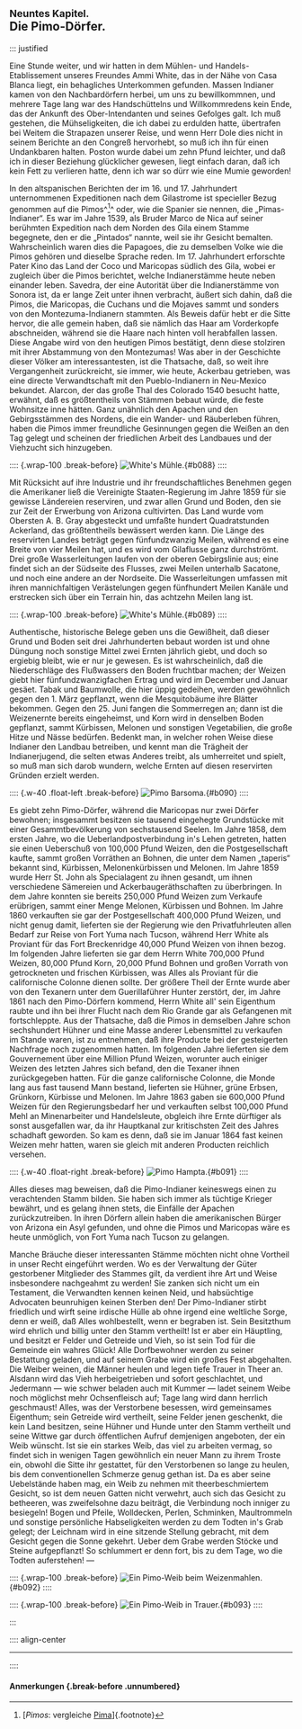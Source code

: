 ## <small>Neuntes Kapitel.</small><br />Die Pimo-Dörfer.

::: justified

Eine Stunde weiter, und wir hatten in dem Mühlen- und Handels-Etablissement
unseres Freundes Ammi White, das in der Nähe von Casa Blanca liegt, ein
behagliches Unterkommen gefunden. Massen Indianer kamen von den Nachbardörfern
herbei, um uns zu bewillkommnen, und mehrere Tage lang war des Handschüttelns
und Willkommredens kein Ende, das der Ankunft des Ober-Intendanten und seines
Gefolges galt. Ich muß gestehen, die Mühseligkeiten, die ich dabei zu erdulden
hatte, übertrafen bei Weitem die Strapazen unserer Reise, und wenn Herr Dole
dies nicht in seinem Berichte an den Congreß hervorhebt, so muß ich ihn für
einen Undankbaren halten. Poston wurde dabei um zehn Pfund leichter, und daß ich
in dieser Beziehung glücklicher gewesen, liegt einfach daran, daß ich kein Fett
zu verlieren hatte, denn ich war so dürr wie eine Mumie geworden!

In den altspanischen Berichten der im 16. und 17. Jahrhundert unternommenen
Expeditionen nach dem Gilastrome ist specieller Bezug genommen auf die Pimos^[^0900]^
oder, wie die Spanier sie nennen, die „Pimas-Indianer“. Es war im Jahre 1539,
als Bruder Marco de Nica auf seiner berühmten Expedition nach dem Norden des
Gila einem Stamme begegnete, den er die „Pintados“ nannte, weil sie ihr Gesicht
bemalten. Wahrscheinlich waren dies die Papagoes, die zu demselben Volke wie die
Pimos gehören und dieselbe Sprache reden. Im 17. Jahrhundert erforschte Pater
Kino das Land der Coco und Maricopas südlich des Gila, wobei er zugleich über
die Pimos berichtet, welche Indianerstämme heute neben einander leben. Savedra,
der eine Autorität über die Indianerstämme von Sonora ist, da er lange Zeit
unter ihnen verbracht, äußert sich dahin, daß die Pimos, die Maricopas, die
Cuchans und die Mojaves sammt und sonders von den Montezuma-Indianern stammten.
Als Beweis dafür hebt er die Sitte hervor, die alle gemein haben, daß sie
nämlich das Haar am Vorderkopfe abschneiden, während sie die Haare nach hinten
voll herabfallen lassen. Diese Angabe wird von den heutigen Pimos bestätigt,
denn diese stolziren mit ihrer Abstammung von den Montezumas! Was aber in der
Geschichte dieser Völker am interessantesten, ist die Thatsache, daß, so weit
ihre Vergangenheit zurückreicht, sie immer, wie heute, Ackerbau getrieben, was
eine directe Verwandtschaft mit den Pueblo-Indianern in Neu-Mexico bekundet.
Alarcon, der das große Thal des Colorado 1540 besucht hatte, erwähnt, daß es
größtentheils von Stämmen bebaut würde, die feste Wohnsitze inne hätten. Ganz
unähnlich den Apachen und den Gebirgsstämmen des Nordens, die ein Wander- und
Räuberleben führen, haben die Pimos immer freundliche Gesinnungen gegen die
Weißen an den Tag gelegt und scheinen der friedlichen Arbeit des Landbaues und
der Viehzucht sich hinzugeben.

:::: {.wrap-100 .break-before}
![White's Mühle.](Abenteuer_im_Apachenlande_0088.jpg "White's Mühle."){#b088}
::::

Mit Rücksicht auf ihre Industrie und ihr freundschaftliches Benehmen gegen die
Amerikaner ließ die Vereinigte Staaten-Regierung im Jahre 1859 für sie gewisse
Ländereien reserviren, und zwar allen Grund und Boden, den sie zur Zeit der
Erwerbung von Arizona cultivirten. Das Land wurde vom Obersten A. B. Gray
abgesteckt und umfaßte hundert Quadratstunden Ackerland, das größtentheils
bewässert werden kann. Die Länge des reservirten Landes beträgt gegen
fünfundzwanzig Meilen, während es eine Breite von vier Meilen hat, und es wird
vom Gilaflusse ganz durchströmt. Drei große Wasserleitungen laufen von der
oberen Gebirgslinie aus; eine findet sich an der Südseite des Flusses, zwei
Meilen unterhalb Sacatone, und noch eine andere an der Nordseite. Die
Wasserleitungen umfassen mit ihren mannichfaltigen Verästelungen gegen
fünfhundert Meilen Kanäle und erstrecken sich über ein Terrain hin, das achtzehn
Meilen lang ist.

:::: {.wrap-100 .break-before}
![White's Mühle.](Abenteuer_im_Apachenlande_0089.jpg "White's Mühle."){#b089}
::::

Authentische, historische Belege geben uns die Gewißheit, daß dieser Grund und
Boden seit drei Jahrhunderten bebaut worden ist und ohne Düngung noch sonstige
Mittel zwei Ernten jährlich giebt, und doch so ergiebig bleibt, wie er nur je
gewesen. Es ist wahrscheinlich, daß die Niederschläge des Flußwassers den Boden
fruchtbar machen; der Weizen giebt hier fünfundzwanzigfachen Ertrag und wird im
December und Januar gesäet. Tabak und Baumwolle, die hier üppig gedeihen, werden
gewöhnlich gegen den 1. März gepflanzt, wenn die Mesquitobäume ihre Blätter
bekommen. Gegen den 25. Juni fangen die Sommerregen an; dann ist die Weizenernte
bereits eingeheimst, und Korn wird in denselben Boden gepflanzt, sammt
Kürbissen, Melonen und sonstigen Vegetabilien, die große Hitze und Nässe
bedürfen. Bedenkt man, in welcher rohen Weise diese Indianer den Landbau
betreiben, und kennt man die Trägheit der Indianerjugend, die selten etwas
Anderes treibt, als umherreitet und spielt, so muß man sich darob wundern,
welche Ernten auf diesen reservirten Gründen erzielt werden.

:::: {.w-40 .float-left .break-before}
![Pimo Barsoma.](Abenteuer_im_Apachenlande_0090.jpg "Pimo Barsoma."){#b090}
::::

Es giebt zehn Pimo-Dörfer, während die Maricopas nur zwei Dörfer bewohnen;
insgesammt besitzen sie tausend eingehegte Grundstücke mit einer
Gesammtbevölkerung von sechstausend Seelen. Im Jahre 1858, dem ersten Jahre, wo
die Ueberlandpostverbindung in's Lehen getreten, hatten sie einen Ueberschuß von
100,000 Pfund Weizen, den die Postgesellschaft kaufte, sammt großen Vorräthen an
Bohnen, die unter dem Namen „taperis“ bekannt sind, Kürbissen, Melonenkürbissen
und Melonen. Im Jahre 1859 wurde Herr St. John als Specialagent zu ihnen
gesandt, um ihnen verschiedene Sämereien und Ackerbaugeräthschaften zu
überbringen. In dem Jahre konnten sie bereits 250,000 Pfund Weizen zum Verkaufe
erübrigen, sammt einer Menge Melonen, Kürbissen und Bohnen. Im Jahre 1860
verkauften sie gar der Postgesellschaft 400,000 Pfund Weizen, und nicht genug
damit, lieferten sie der Regierung wie den Privatfuhrleuten allen Bedarf zur
Reise von Fort Yuma nach Tucson, während Herr White als Proviant für das Fort
Breckenridge 40,000 Pfund Weizen von ihnen bezog. Im folgenden Jahre lieferten
sie gar dem Herrn White 700,000 Pfund Weizen, 80,000 Pfund Korn, 20,000 Pfund
Bohnen und großen Vorrath von getrockneten und frischen Kürbissen, was Alles als
Proviant für die californische Colonne dienen sollte. Der größere Theil der
Ernte wurde aber von den Texanern unter dem Guerillaführer Hunter zerstört, der,
im Jahre 1861 nach den Pimo-Dörfern kommend, Herrn White all' sein Eigenthum
raubte und ihn bei ihrer Flucht nach dem Rio Grande gar als Gefangenen mit
fortschleppte. Aus der Thatsache, daß die Pimos in demselben Jahre schon
sechshundert Hühner und eine Masse anderer Lebensmittel zu verkaufen im Stande
waren, ist zu entnehmen, daß ihre Producte bei der gesteigerten Nachfrage noch
zugenommen hatten. Im folgenden Jahre lieferten sie dem Gouvernement über eine
Million Pfund Weizen, worunter auch einiger Weizen des letzten Jahres sich
befand, den die Texaner ihnen zurückgegeben hatten. Für die ganze californische
Colonne, die Monde lang aus fast tausend Mann bestand, lieferten sie Hühner,
grüne Erbsen, Grünkorn, Kürbisse und Melonen. Im Jahre 1863 gaben sie 600,000
Pfund Weizen für den Regierungsbedarf her und verkauften selbst 100,000 Pfund
Mehl an Minenarbeiter und Handelsleute, obgleich ihre Ernte dürftiger als sonst
ausgefallen war, da ihr Hauptkanal zur kritischsten Zeit des Jahres schadhaft
geworden. So kam es denn, daß sie im Januar 1864 fast keinen Weizen mehr hatten,
waren sie gleich mit anderen Producten reichlich versehen.

:::: {.w-40 .float-right .break-before}
![Pimo Hampta.](Abenteuer_im_Apachenlande_0091.jpg "Pimo Hampta."){#b091}
::::

Alles dieses mag beweisen, daß die Pimo-Indianer keineswegs einen zu
verachtenden Stamm bilden. Sie haben sich immer als tüchtige Krieger bewährt,
und es gelang ihnen stets, die Einfälle der Apachen zurückzutreiben. In ihren
Dörfern allein haben die amerikanischen Bürger von Arizona ein Asyl gefunden,
und ohne die Pimos und Maricopas wäre es heute unmöglich, von Fort Yuma nach
Tucson zu gelangen.

Manche Bräuche dieser interessanten Stämme möchten nicht ohne Vortheil in unser
Recht eingeführt werden. Wo es der Verwaltung der Güter gestorbener Mitglieder
des Stammes gilt, da verdient ihre Art und Weise insbesondere nachgeahmt zu
werden! Sie zanken sich nicht um ein Testament, die Verwandten kennen keinen
Neid, und habsüchtige Advocaten beunruhigen keinen Sterben den! Der
Pimo-Indianer stirbt friedlich und wirft seine irdische Hülle ab ohne irgend
eine weltliche Sorge, denn er weiß, daß Alles wohlbestellt, wenn er begraben
ist. Sein Besitzthum wird ehrlich und billig unter den Stamm vertheilt! Ist er
aber ein Häuptling, und besitzt er Felder und Getreide und Vieh, so ist sein Tod
für die Gemeinde ein wahres Glück! Alle Dorfbewohner werden zu seiner Bestattung
geladen, und auf seinem Grabe wird ein großes Fest abgehalten. Die Weiber
weinen, die Männer heulen und legen tiefe Trauer in Theer an. Alsdann wird das
Vieh herbeigetrieben und sofort geschlachtet, und Jedermann — wie schwer beladen
auch mit Kummer — ladet seinem Weibe noch möglichst mehr Ochsenfleisch auf; Tage
lang wird dann herrlich geschmaust! Alles, was der Verstorbene besessen, wird
gemeinsames Eigenthum; sein Getreide wird vertheilt, seine Felder jenen
geschenkt, die kein Land besitzen, seine Hühner und Hunde unter den Stamm
vertheilt und seine Wittwe gar durch öffentlichen Aufruf demjenigen angeboten,
der ein Weib wünscht. Ist sie ein starkes Weib, das viel zu arbeiten vermag, so
findet sich in wenigen Tagen gewöhnlich ein neuer Mann zu ihrem Troste ein,
obwohl die Sitte ihr gestattet, für den Verstorbenen so lange zu heulen, bis dem
conventionellen Schmerze genug gethan ist. Da es aber seine Uebelstände haben
mag, ein Weib zu nehmen mit theerbeschmiertem Gesicht, so ist dem neuen Gatten
nicht verwehrt, auch sich das Gesicht zu betheeren, was zweifelsohne dazu
beiträgt, die Verbindung noch inniger zu besiegeln! Bogen und Pfeile,
Wolldecken, Perlen, Schminken, Maultrommeln und sonstige persönliche
Habseligkeiten werden zu dem Todten in's Grab gelegt; der Leichnam wird in eine
sitzende Stellung gebracht, mit dem Gesicht gegen die Sonne gekehrt. Ueber dem
Grabe werden Stöcke und Steine aufgepflanzt! So schlummert er denn fort, bis zu
dem Tage, wo die Todten auferstehen! —

:::: {.wrap-100 .break-before}
![Ein Pimo-Weib beim Weizenmahlen.](Abenteuer_im_Apachenlande_0092.jpg "Ein Pimo-Weib beim Weizenmahlen."){#b092}
::::

:::: {.wrap-100 .break-before}
![Ein Pimo-Weib in Trauer.](Abenteuer_im_Apachenlande_0093.jpg "Ein Pimo-Weib in Trauer."){#b093}
::::

:::

:::: align-center
****
::::

#### **Anmerkungen** {.break-before .unnumbered}

[^0900]: [*Pimos*: vergleiche [Pima](https://de.wikipedia.org/wiki/Pima)]{.footnote}
